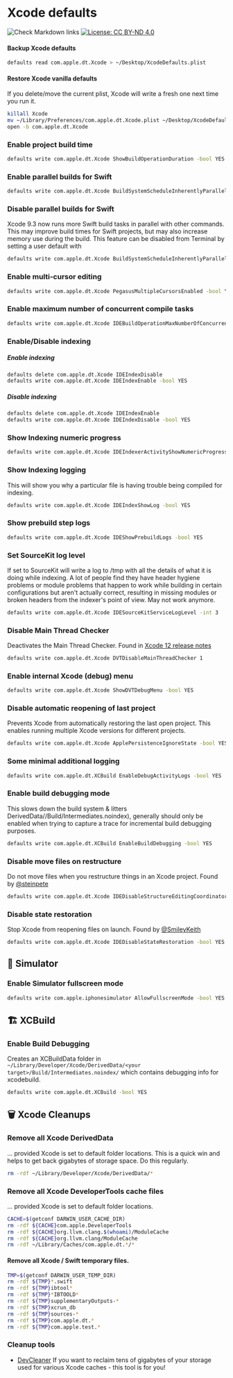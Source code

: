 # Xcode defaults

![Check Markdown links](https://github.com/ctreffs/xcode-defaults/workflows/Check%20Markdown%20links/badge.svg) [![License: CC BY-ND 4.0](https://img.shields.io/badge/License-CC%20BY--ND%204.0-green.svg)](https://creativecommons.org/licenses/by-nd/4.0/)

#### Backup Xcode defaults

```sh
defaults read com.apple.dt.Xcode > ~/Desktop/XcodeDefaults.plist
```

#### Restore Xcode vanilla defaults 

If you delete/move the current plist, Xcode will write a fresh one next time you run it.

```sh
killall Xcode
mv ~/Library/Preferences/com.apple.dt.Xcode.plist ~/Desktop/XcodeDefaults.plist
open -b com.apple.dt.Xcode
```

### Enable project build time

```sh
defaults write com.apple.dt.Xcode ShowBuildOperationDuration -bool YES
```


### Enable parallel builds for Swift

```sh
defaults write com.apple.dt.Xcode BuildSystemScheduleInherentlyParallelCommandsExclusively -bool YES
```

### Disable parallel builds for Swift 

Xcode 9.3 now runs more Swift build tasks in parallel with other commands. This may improve build times for Swift projects, but may also increase memory use during the build. This feature can be disabled from Terminal by setting a user default with 

```sh
defaults write com.apple.dt.Xcode BuildSystemScheduleInherentlyParallelCommandsSerially -bool YES
```

### Enable multi-cursor editing

```sh
defaults write com.apple.dt.Xcode PegasusMultipleCursorsEnabled -bool YES
```

### Enable maximum number of concurrent compile tasks

```sh
defaults write com.apple.dt.Xcode IDEBuildOperationMaxNumberOfConcurrentCompileTasks `sysctl -n hw.ncpu`
```

### Enable/Disable indexing

##### Enable indexing

```sh
defaults delete com.apple.dt.Xcode IDEIndexDisable
defaults write com.apple.dt.Xcode IDEIndexEnable -bool YES
```

##### Disable indexing

```sh
defaults delete com.apple.dt.Xcode IDEIndexEnable
defaults write com.apple.dt.Xcode IDEIndexDisable -bool YES
```

### Show Indexing numeric progress

```sh
defaults write com.apple.dt.Xcode IDEIndexerActivityShowNumericProgress -bool YES
```

### Show Indexing logging

This will show you why a particular file is having trouble being compiled for indexing.

```sh
defaults write com.apple.dt.Xcode IDEIndexShowLog -bool YES
```

### Show prebuild step logs

```sh
defaults write com.apple.dt.Xcode IDEShowPrebuildLogs -bool YES
```

### Set SourceKit log level

If set to SourceKit will write a log to /tmp with all the details of what it is doing while indexing. 
A lot of people find they have header hygiene problems or module problems that happen to work while building in certain configurations but aren't actually correct, resulting in missing modules or broken headers from the indexer's point of view.
May not work anymore.

```sh
defaults write com.apple.dt.Xcode IDESourceKitServiceLogLevel -int 3 
```

### Disable Main Thread Checker

Deactivates the Main Thread Checker. Found in [Xcode 12 release notes](https://developer.apple.com/documentation/xcode-release-notes/xcode-12-beta-release-notes)

```sh
defaults write com.apple.dt.Xcode DVTDisableMainThreadChecker 1
```

### Enable internal Xcode (debug) menu

```sh
defaults write com.apple.dt.Xcode ShowDVTDebugMenu -bool YES
```

### Disable automatic reopening of last project

Prevents Xcode from automatically restoring the last open project. 
This enables running multiple Xcode versions for different projects.

```sh
defaults write com.apple.dt.Xcode ApplePersistenceIgnoreState -bool YES
```

### Some minimal additional logging 

```sh
defaults write com.apple.dt.XCBuild EnableDebugActivityLogs -bool YES
```

### Enable build debugging mode

This slows down the build system & litters DerivedData/<project>/Build/Intermediates.noindex), generally should only be enabled when trying to capture a trace for incremental build debugging purposes.
  
```sh
defaults write com.apple.dt.XCBuild EnableBuildDebugging -bool YES
```

### Disable move files on restructure

Do not move files when you restructure things in an Xcode project. Found by [@steinpete](https://twitter.com/steipete/status/1287057462454038528)

```sh
defaults write com.apple.dt.Xcode IDEDisableStructureEditingCoordinator -bool YES 
```


### Disable state restoration

Stop Xcode from reopening files on launch. Found by [@SmileyKeith](https://twitter.com/SmileyKeith/status/759850753993375745)

```sh
defaults write com.apple.dt.Xcode IDEDisableStateRestoration -bool YES
```


## 📱 Simulator

### Enable Simulator fullscreen mode

```sh
defaults write com.apple.iphonesimulator AllowFullscreenMode -bool YES
```

## 🏗️ XCBuild

### Enable Build Debugging 

Creates an XCBuildData folder in `~/Library/Developer/Xcode/DerivedData/<your target>/Build/Intermediates.noindex/` which contains debugging info for xcodebuild.

```sh
defaults write com.apple.dt.XCBuild -bool YES
```


## 🗑️ Xcode Cleanups


### Remove all Xcode DerivedData

... provided Xcode is set to default folder locations.
This is a quick win and helps to get back gigabytes of storage space.
Do this regularly.

```sh
rm -rdf ~/Library/Developer/Xcode/DerivedData/*
```


### Remove all Xcode DeveloperTools cache files

... provided Xcode is set to default folder locations. 


```sh
CACHE=$(getconf DARWIN_USER_CACHE_DIR)
rm -rdf ${CACHE}com.apple.DeveloperTools
rm -rdf ${CACHE}org.llvm.clang.$(whoami)/ModuleCache
rm -rdf ${CACHE}org.llvm.clang/ModuleCache
rm -rdf ~/Library/Caches/com.apple.dt.*/*
```

#### Remove all Xcode / Swift temporary files. 

```sh
TMP=$(getconf DARWIN_USER_TEMP_DIR)
rm -rdf ${TMP}*.swift
rm -rdf ${TMP}ibtool*
rm -rdf ${TMP}*IBTOOLD*
rm -rdf ${TMP}supplementaryOutputs-*
rm -rdf ${TMP}xcrun_db
rm -rdf ${TMP}sources-*
rm -rdf ${TMP}com.apple.dt.*
rm -rdf ${TMP}com.apple.test.*
```

### Cleanup tools

- [DevCleaner](https://github.com/vashpan/xcode-dev-cleaner) If you want to reclaim tens of gigabytes of your storage used for various Xcode caches - this tool is for you!

